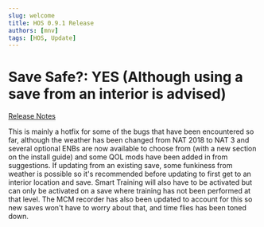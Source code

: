 ```yaml
---
slug: welcome
title: HOS 0.9.1 Release
authors: [mnv]
tags: [HOS, Update]
---
```


# Save Safe?: YES (Although using a save from an interior is advised)

[Release Notes](https://discord.com/channels/415287319982112768/610934257182965779/1179222049869279293)

This is mainly a hotfix for some of the bugs that have been encountered so far, although the weather has been changed from NAT 2018 to NAT 3 and several optional ENBs are now available to choose from (with a new section on the install guide) and some QOL mods have been added in from suggestions. If updating from an existing save, some funkiness from weather is possible so it's recommended before updating to first get to an interior location and save. Smart Training will also have to be activated but can only be activated on a save where training has not been performed at that level. The MCM recorder has also been updated to account for this so new saves won't have to worry about that, and time flies has been toned down.


